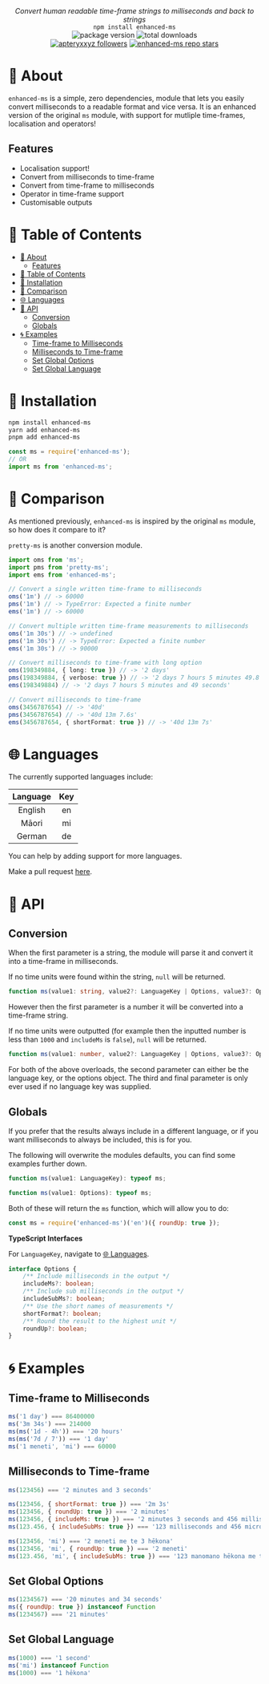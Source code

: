 <div align="center">
    <i>Convert human readable time-frame strings to milliseconds and back to strings</i><br>
    <code>npm install enhanced-ms</code>
</div>

<div align="center">
    <img alt="package version" src="https://img.shields.io/npm/v/enhanced-ms?label=version">
    <img alt="total downloads" src="https://img.shields.io/npm/dt/enhanced-ms">
    <br>
    <a href="https://github.com/apteryxxyz"><img alt="apteryxxyz followers" src="https://img.shields.io/github/followers/apteryxxyz?style=social"></a>
    <a href="https://github.com/apteryxxyz/enhanced-ms"><img alt="enhanced-ms repo stars" src="https://img.shields.io/github/stars/apteryxxyz/enhanced-ms?style=social"></a>
</div>

# 🤔 About

`enhanced-ms` is a simple, zero dependencies, module that lets you easily convert milliseconds to a readable format and vice versa. It is an enhanced version of the original `ms` module, with support for mutliple time-frames, localisation and operators!

## Features

- Localisation support!
- Convert from milliseconds to time-frame
- Convert from time-frame to milliseconds
- Operator in time-frame support
- Customisable outputs

# 🏓 Table of Contents

- [🤔 About](#-about)
  - [Features](#features)
- [🏓 Table of Contents](#-table-of-contents)
- [📩 Installation](#-installation)
- [🧭 Comparison](#-comparison)
- [🌐 Languages](#-languages)
- [🍕 API](#-api)
  - [Conversion](#conversion)
  - [Globals](#globals)
- [🌀 Examples](#-examples)
  - [Time-frame to Milliseconds](#time-frame-to-milliseconds)
  - [Milliseconds to Time-frame](#milliseconds-to-time-frame)
  - [Set Global Options](#set-global-options)
  - [Set Global Language](#set-global-language)

# 📩 Installation

```bash
npm install enhanced-ms
yarn add enhanced-ms
pnpm add enhanced-ms
```

```js
const ms = require('enhanced-ms');
// OR
import ms from 'enhanced-ms';
```

# 🧭 Comparison

As mentioned previously, `enhanced-ms` is inspired by the original `ms` module, so how does it compare to it?

`pretty-ms` is another conversion module.

```ts
import oms from 'ms';
import pms from 'pretty-ms';
import ems from 'enhanced-ms';

// Convert a single written time-frame to milliseconds
oms('1m') // -> 60000
pms('1m') // -> TypeError: Expected a finite number
ems('1m') // -> 60000

// Convert multiple written time-frame measurements to milliseconds
oms('1m 30s') // -> undefined
pms('1m 30s') // -> TypeError: Expected a finite number
ems('1m 30s') // -> 90000

// Convert milliseconds to time-frame with long option
oms(198349884, { long: true }) // -> '2 days'
pms(198349884, { verbose: true }) // -> '2 days 7 hours 5 minutes 49.8 seconds'
ems(198349884) // -> '2 days 7 hours 5 minutes and 49 seconds'

// Convert milliseconds to time-frame
oms(3456787654) // -> '40d'
pms(3456787654) // -> '40d 13m 7.6s'
ems(3456787654, { shortFormat: true }) // -> '40d 13m 7s'
```

# 🌐 Languages

The currently supported languages include:

| Language |  Key  |
| :------: | :---: |
| English  |  en   |
|  Māori   |  mi   |
|  German  |  de   |

You can help by adding support for more languages.

Make a pull request [here](https://github.com/apteryxxyz/enhanced-ms).

# 🍕 API

## Conversion

When the first parameter is a string, the module will parse it and convert it into a time-frame in milliseconds.

If no time units were found within the string, `null` will be returned.

```ts
function ms(value1: string, value2?: LanguageKey | Options, value3?: Options): number | null;
```

However then the first parameter is a number it will be converted into a time-frame string.

If no time units were outputted (for example then the inputted number is less than `1000` and `includeMs` is `false`), `null` will be returned.

```ts
function ms(value1: number, value2?: LanguageKey | Options, value3?: Options): string | null;
```

For both of the above overloads, the second parameter can either be the language key, or the options object. The third and final parameter is only ever used if no language key was supplied.

## Globals

If you prefer that the results always include in a different language, or if you want milliseconds to always be included, this is for you.

The following will overwrite the modules defaults, you can find some examples further down.

```ts
function ms(value1: LanguageKey): typeof ms;
```

```ts
function ms(value1: Options): typeof ms;
```

Both of these will return the `ms` function, which will allow you to do:

```js
const ms = require('enhanced-ms')('en')({ roundUp: true });
```

**TypeScript Interfaces**

For `LanguageKey`, navigate to [🌐 Languages](#-languages).

```ts
interface Options {
    /** Include milliseconds in the output */
    includeMs?: boolean;
    /** Include sub milliseconds in the output */
    includeSubMs?: boolean;
    /** Use the short names of measurements */
    shortFormat?: boolean;
    /** Round the result to the highest unit */
    roundUp?: boolean;
}
```

# 🌀 Examples

## Time-frame to Milliseconds

```js
ms('1 day') === 86400000
ms('3m 34s') === 214000
ms(ms('1d - 4h')) === '20 hours'
ms(ms('7d / 7')) === '1 day'
ms('1 meneti', 'mi') === 60000
```

## Milliseconds to Time-frame

 ```js
ms(123456) === '2 minutes and 3 seconds'

ms(123456, { shortFormat: true }) === '2m 3s'
ms(123456, { roundUp: true }) === '2 minutes'
ms(123456, { includeMs: true }) === '2 minutes 3 seconds and 456 milliseconds'
ms(123.456, { includeSubMs: true }) === '123 milliseconds and 456 microseconds'

ms(123456, 'mi') === '2 meneti me te 3 hēkona'
ms(123456, 'mi', { roundUp: true }) === '2 meneti'
ms(123.456, 'mi', { includeSubMs: true }) === '123 manomano hēkona me te 456 moroiti hēkona'
```

## Set Global Options

```js
ms(1234567) === '20 minutes and 34 seconds'
ms({ roundUp: true }) instanceof Function
ms(1234567) === '21 minutes'
```

## Set Global Language

```js
ms(1000) === '1 second'
ms('mi') instanceof Function
ms(1000) === '1 hēkona'
```
